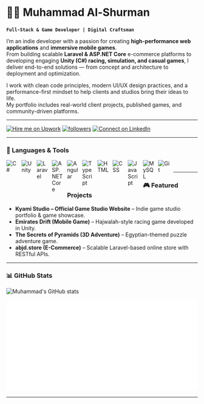 # 👨‍💻 Muhammad Al-Shurman

**`Full-Stack & Game Developer | Digital Craftsman`**

I’m an indie developer with a passion for creating **high-performance web applications** and **immersive mobile games**.  
From building scalable **Laravel & ASP.NET Core** e-commerce platforms to developing engaging **Unity (C#) racing, simulation, and casual games**, I deliver end-to-end solutions — from concept and architecture to deployment and optimization.

I work with clean code principles, modern UI/UX design practices, and a performance-first mindset to help clients and studios bring their ideas to life.  
My portfolio includes real-world client projects, published games, and community-driven platforms.

---

<p align="left">
   <a href="https://www.upwork.com/freelancers/~01d6bfb05bb6575a3b">
      <img alt="Hire me on Upwork" title="Hire me on Upwork" src="https://custom-icon-badges.demolab.com/badge/-Hire%20on%20Upwork-6fda44?style=for-the-badge&logo=upwork&logoColor=white"/></a> 
   <a href="https://github.com/muhammadshurman?tab=followers">
      <img alt="followers" title="Follow me on GitHub" src="https://custom-icon-badges.demolab.com/github/followers/YOURGITHUB?color=236ad3&labelColor=1155ba&style=for-the-badge&logo=person-add&label=Follow&logoColor=white"/></a>
  <a href="https://www.linkedin.com/in/muhammadalshorman/">
   <img alt="Connect on LinkedIn" title="Connect on LinkedIn" src="https://custom-icon-badges.demolab.com/badge/-Connect%20on%20LinkedIn-0077B5?style=for-the-badge&logo=linkedin&logoColor=white"/>
</a>


</p>

---

### 🧰 Languages & Tools

<img align="left" alt="C#" width="30px" style="padding-right:10px;" src="https://cdn.jsdelivr.net/gh/devicons/devicon/icons/csharp/csharp-original.svg"/>
<img align="left" alt="Unity" width="30px" style="padding-right:10px;" src="https://cdn.jsdelivr.net/gh/devicons/devicon/icons/unity/unity-original.svg"/>
<img align="left" alt="Laravel" width="30px" style="padding-right:10px;" src="https://cdn.jsdelivr.net/gh/devicons/devicon/icons/laravel/laravel-original.svg"/>
<img align="left" alt="ASP.NET Core" width="30px" style="padding-right:10px;" src="https://cdn.jsdelivr.net/gh/devicons/devicon/icons/dot-net/dot-net-original.svg"/>
<img align="left" alt="Angular" width="30px" style="padding-right:10px;" src="https://cdn.jsdelivr.net/gh/devicons/devicon/icons/angularjs/angularjs-plain.svg"/>
<img align="left" alt="TypeScript" width="30px" style="padding-right:10px;" src="https://cdn.jsdelivr.net/gh/devicons/devicon/icons/typescript/typescript-plain.svg"/>
<img align="left" alt="HTML" width="30px" style="padding-right:10px;" src="https://cdn.jsdelivr.net/gh/devicons/devicon/icons/html5/html5-plain.svg"/>
<img align="left" alt="CSS" width="30px" style="padding-right:10px;" src="https://cdn.jsdelivr.net/gh/devicons/devicon/icons/css3/css3-plain.svg"/>
<img align="left" alt="JavaScript" width="30px" style="padding-right:10px;" src="https://cdn.jsdelivr.net/gh/devicons/devicon/icons/javascript/javascript-plain.svg"/>
<img align="left" alt="MySQL" width="30px" style="padding-right:10px;" src="https://cdn.jsdelivr.net/gh/devicons/devicon/icons/mysql/mysql-original.svg"/>
<img align="left" alt="Git" width="30px" style="padding-right:10px;" src="https://cdn.jsdelivr.net/gh/devicons/devicon/icons/git/git-original.svg"/>
<br/>

---

### 🎮 Featured Projects
- **Kyami Studio – Official Game Studio Website** – Indie game studio portfolio & game showcase.
- **Emirates Drift (Mobile Game)** – Hajwalah-style racing game developed in Unity.
- **The Secrets of Pyramids (3D Adventure)** – Egyptian-themed puzzle adventure game.
- **abjd.store (E-Commerce)** – Scalable Laravel-based online store with RESTful APIs.

---

### 📊 GitHub Stats
![Muhammad's GitHub stats](https://github-readme-stats.vercel.app/api?username=muhammadshurman&show_icons=true&theme=gruvbox&include_all_commits=true&cache_seconds=1800)

![My GitHub Stats](https://raw.githubusercontent.com/muhammadshurman/muhammadshurman/main/metrics.svg)



---
